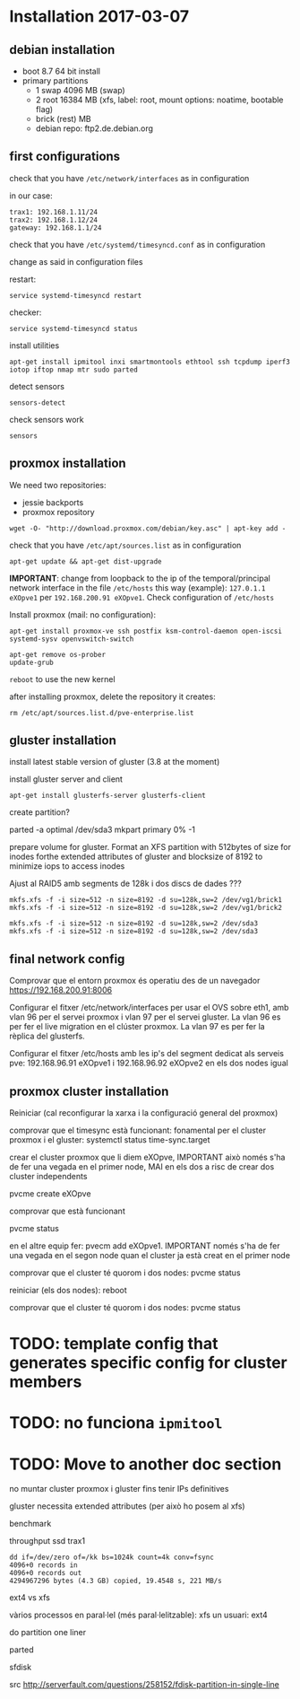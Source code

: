 # Installation 2017-03-07

## debian installation

- boot 8.7 64 bit install
- primary partitions
    - 1 swap 4096 MB (swap)
    - 2 root 16384 MB (xfs, label: root, mount options: noatime, bootable flag)
    - brick (rest) MB
    - debian repo: ftp2.de.debian.org

## first configurations

check that you have `/etc/network/interfaces` as in configuration

in our case:
```
trax1: 192.168.1.11/24
trax2: 192.168.1.12/24
gateway: 192.168.1.1/24
```

check that you have `/etc/systemd/timesyncd.conf` as in configuration

change as said in configuration files

restart:

`service systemd-timesyncd restart`

checker:

`service systemd-timesyncd status`

install utilities

`apt-get install ipmitool inxi smartmontools ethtool ssh tcpdump iperf3 iotop iftop nmap mtr sudo parted`

detect sensors

`sensors-detect`

check sensors work

`sensors`

## proxmox installation

We need two repositories:

- jessie backports
- proxmox repository

`wget -O- "http://download.proxmox.com/debian/key.asc" | apt-key add -`

check that you have `/etc/apt/sources.list` as in configuration

`apt-get update && apt-get dist-upgrade`

**IMPORTANT**: change from loopback to the ip of the temporal/principal network interface in the file `/etc/hosts` this way (example): `127.0.1.1 eXOpve1` per `192.168.200.91 eXOpve1`. Check configuration of `/etc/hosts`

Install proxmox (mail: no configuration):
```
apt-get install proxmox-ve ssh postfix ksm-control-daemon open-iscsi systemd-sysv openvswitch-switch

apt-get remove os-prober
update-grub
```

`reboot` to use the new kernel

after installing proxmox, delete the repository it creates:

`rm /etc/apt/sources.list.d/pve-enterprise.list`

## gluster installation

install latest stable version of gluster (3.8 at the moment)

install gluster server and client

`apt-get install glusterfs-server glusterfs-client`

create partition?

parted -a optimal /dev/sda3 mkpart primary 0% -1

prepare volume for gluster. Format an XFS partition with 512bytes of size for inodes forthe extended attributes of gluster and blocksize of 8192 to minimize iops to access inodes

Ajust al RAID5 amb segments de 128k i dos discs de dades ???

```
mkfs.xfs -f -i size=512 -n size=8192 -d su=128k,sw=2 /dev/vg1/brick1
mkfs.xfs -f -i size=512 -n size=8192 -d su=128k,sw=2 /dev/vg1/brick2
```

```
mkfs.xfs -f -i size=512 -n size=8192 -d su=128k,sw=2 /dev/sda3
mkfs.xfs -f -i size=512 -n size=8192 -d su=128k,sw=2 /dev/sda3
```
## final network config

Comprovar que el entorn proxmox és operatiu des de un navegador https://192.168.200.91:8006

Configurar el fitxer /etc/network/interfaces per usar el OVS sobre eth1, amb vlan 96 per el servei proxmox i vlan 97 per el servei gluster. La vlan 96 es per fer el live migration en el clúster proxmox. La vlan 97 es per fer la rèplica del glusterfs.

Configurar el fitxer /etc/hosts amb les ip's del segment dedicat als serveis pve: 192.168.96.91 eXOpve1 i 192.168.96.92 eXOpve2 en els dos nodes igual

## proxmox cluster installation

Reiniciar (cal reconfigurar la xarxa i la configuració general del proxmox)

comprovar que el timesync està funcionant: fonamental per el cluster proxmox i el gluster: systemctl status time-sync.target

crear el cluster proxmox que li diem eXOpve, IMPORTANT això només s'ha de fer una vegada en el primer node, MAI en els dos a risc de crear dos cluster independents

pvcme create eXOpve

comprovar que està funcionant

pvcme status

en el altre equip fer: pvecm add eXOpve1. IMPORTANT només s'ha de fer una vegada en el segon node quan el cluster ja està creat en el primer node

comprovar que el cluster té quorom i dos nodes: pvcme status

reiniciar (els dos nodes): reboot

comprovar que el cluster té quorom i dos nodes: pvcme status

# TODO: template config that generates specific config for cluster members

# TODO: no funciona `ipmitool`

# TODO: Move to another doc section

no muntar cluster proxmox i gluster fins tenir IPs definitives

gluster necessita extended attributes (per això ho posem al xfs)

benchmark

throughput ssd trax1
```
dd if=/dev/zero of=/kk bs=1024k count=4k conv=fsync
4096+0 records in
4096+0 records out
4294967296 bytes (4.3 GB) copied, 19.4548 s, 221 MB/s
```
ext4 vs xfs

vàrios processos en paral·lel (més paral·lelitzable): xfs
un usuari: ext4



do partition one liner

parted

sfdisk

src http://serverfault.com/questions/258152/fdisk-partition-in-single-line
